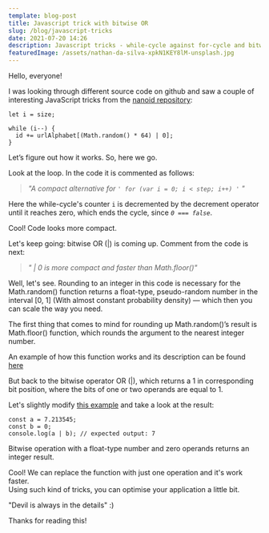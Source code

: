 ```yaml
---
template: blog-post
title: Javascript trick with bitwise OR
slug: /blog/javascript-tricks
date: 2021-07-20 14:26
description: Javascript tricks - while-cycle against for-cycle and bitwise OR against Math.floor()
featuredImage: /assets/nathan-da-silva-xpkN1KEY8lM-unsplash.jpg
---
```


Hello, everyone!

I was looking through different source code on github and saw a couple of interesting JavaScript tricks from the [nanoid repository](https://github.com/ai/nanoid):

```JS
let i = size;

while (i--) {
  id += urlAlphabet[(Math.random() * 64) | 0];
}

```

Let’s figure out how it works. So, here we go.

Look at the loop. In the code it is commented as follows:

> _"A compact alternative for `' for (var i = 0; i < step; i++) '` "_

Here the while-cycle's counter `i` is decremented by the decrement operator until it reaches zero, which ends the cycle, since _`0 === false`_.

Cool! Code looks more compact.

Let's keep going: bitwise OR (|) is coming up. Comment from the code is next:

> _" | 0 is more compact and faster than Math.floor()"_

Well, let's see.
Rounding to an integer in this code is necessary for the Math.random() function returns a float-type, pseudo-random number in the interval [0, 1] (With almost constant probability density) — which then you can scale the way you need.

The first thing that comes to mind for rounding up Math.random()’s result is Math.floor() function, which rounds the argument to the nearest integer number.

An example of how this function works and its description can be found [here](https://developer.mozilla.org/en-US/docs/Web/JavaScript/Reference/Global_Objects/Math/floor)

But back to the bitwise operator OR (|), which returns a 1 in corresponding bit position, where the bits of one or two operands are equal to 1.

Let's slightly modify [this example](https://developer.mozilla.org/en-US/docs/Web/JavaScript/Reference/Operators/Bitwise_OR) and take a look at the result:

```JS
const a = 7.213545;
const b = 0;
console.log(a | b); // expected output: 7

```

Bitwise operation with a float-type number and zero operands returns an integer result.

Cool! We can replace the function with just one operation and it's work faster.  
Using such kind of tricks, you can optimise your application a little bit.

"Devil is always in the details" :)

Thanks for reading this!
